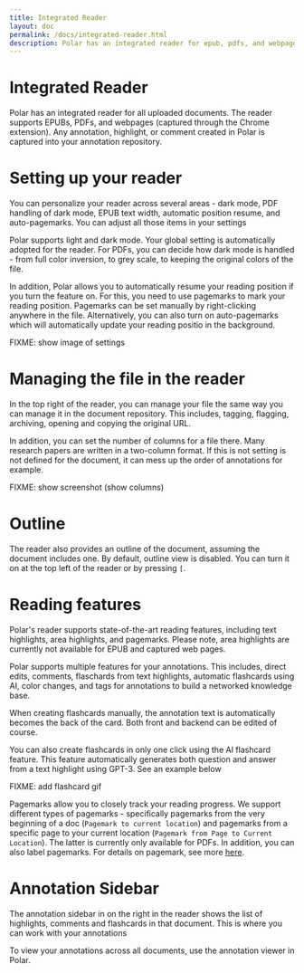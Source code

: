 ```yaml
---
title: Integrated Reader
layout: doc
permalink: /docs/integrated-reader.html
description: Polar has an integrated reader for epub, pdfs, and webpages with a wide variety of features. The annotation sidebar in Polar shows a list of highlights, comments and flashcards associated with a specific document. 
---
```


# Integrated Reader

Polar has an integrated reader for all uploaded documents. The reader supports EPUBs, PDFs, and webpages (captured through the Chrome extension). Any annotation, highlight, or comment created in Polar is captured into your annotation repository.

# Setting up your reader

You can personalize your reader across several areas - dark mode, PDF handling of dark mode, EPUB text width, automatic position resume, and auto-pagemarks. You can adjust all those items in your settings

Polar supports light and dark mode. Your global setting is automatically adopted for the reader. For PDFs, you can decide how dark mode is handled - from full color inversion, to grey scale, to keeping the original colors of the file.

In addition, Polar allows you to automatically resume your reading position if you turn the feature on. For this, you need to use pagemarks to mark your reading position. Pagemarks can be set manually by right-clicking anywhere in the file. Alternatively, you can also turn on auto-pagemarks which will automatically update your reading positio in the background.

FIXME: show image of settings

# Managing the file in the reader

In the top right of the reader, you can manage your file the same way you can manage it in the document repository. This includes, tagging, flagging, archiving, opening and copying the original URL.

In addition, you can set the number of columns for a file there. Many research papers are written in a two-column format. If this is not setting is not defined for the document, it can mess up the order of annotations for example.

FIXME: show screenshot (show columns)

# Outline

The reader also provides an outline of the document, assuming the document includes one. By default, outline view is disabled. You can turn it on at the top left of the reader or by pressing ```[```.

# Reading features

Polar's reader supports state-of-the-art reading features, including text highlights, area highlights, and pagemarks. Please note, area highlights are currently not available for EPUB and captured web pages.

Polar supports multiple features for your annotations. This includes, direct edits, comments, flaschards from text highlights, automatic flashcards using AI, color changes, and tags for annotations to build a networked knowledge base.

When creating flashcards manually, the annotation text is automatically becomes the back of the card. Both front and backend can be edited of course.

You can also create flashcards in only one click using the AI flashcard feature. This feature automatically generates both question and answer from a text highlight using GPT-3. See an example below

FIXME: add flashcard gif

Pagemarks allow you to closely track your reading progress. We support different types of pagemarks - specifically pagemarks from the very beginning of a doc (```Pagemark to current location```) and pagemarks from a specific page to your current location (```Pagemark from Page to Current Location```). The latter is currently only available for PDFs. In addition, you can also label pagemarks. For details on pagemark, see more <a href="https://getpolarized.io/docs/pagemarks.html" target="_blank">here</a>.

# Annotation Sidebar

The annotation sidebar in on the right in the reader shows the list of highlights, comments and
flashcards in that document. This is where you can work with your annotations

To view your annotations across all documents, use the annotation viewer in Polar.
